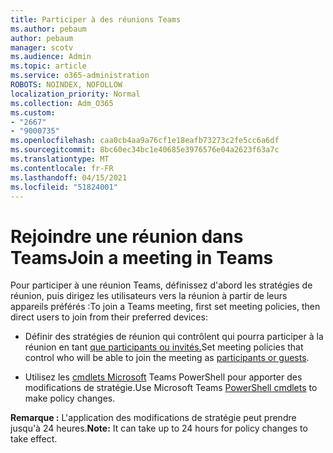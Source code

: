 ```yaml
---
title: Participer à des réunions Teams
ms.author: pebaum
author: pebaum
manager: scotv
ms.audience: Admin
ms.topic: article
ms.service: o365-administration
ROBOTS: NOINDEX, NOFOLLOW
localization_priority: Normal
ms.collection: Adm_O365
ms.custom:
- "2667"
- "9000735"
ms.openlocfilehash: caa0cb4aa9a76cf1e18eafb73273c2fe5cc6a6df
ms.sourcegitcommit: 8bc60ec34bc1e40685e3976576e04a2623f63a7c
ms.translationtype: MT
ms.contentlocale: fr-FR
ms.lasthandoff: 04/15/2021
ms.locfileid: "51824001"
---
```

# <a name="join-a-meeting-in-teams"></a><span data-ttu-id="58dbc-102">Rejoindre une réunion dans Teams</span><span class="sxs-lookup"><span data-stu-id="58dbc-102">Join a meeting in Teams</span></span>

<span data-ttu-id="58dbc-103">Pour participer à une réunion Teams, définissez d'abord les stratégies de réunion, puis dirigez les utilisateurs vers la réunion à partir de leurs appareils préférés :</span><span class="sxs-lookup"><span data-stu-id="58dbc-103">To join a Teams meeting, first set meeting policies, then direct users to join from their preferred devices:</span></span>

- <span data-ttu-id="58dbc-104">Définir des stratégies de réunion qui contrôlent qui pourra participer à la réunion en tant [que participants ou invités.](https://docs.microsoft.com/microsoftteams/meeting-policies-in-teams#meeting-policy-settings---participants--guests)</span><span class="sxs-lookup"><span data-stu-id="58dbc-104">Set meeting policies that control who will be able to join the meeting as [participants or guests](https://docs.microsoft.com/microsoftteams/meeting-policies-in-teams#meeting-policy-settings---participants--guests).</span></span> 

- <span data-ttu-id="58dbc-105">Utilisez les [cmdlets Microsoft](https://docs.microsoft.com/microsoftteams/teams-powershell-overview) Teams PowerShell pour apporter des modifications de stratégie.</span><span class="sxs-lookup"><span data-stu-id="58dbc-105">Use Microsoft Teams [PowerShell cmdlets](https://docs.microsoft.com/microsoftteams/teams-powershell-overview) to make policy changes.</span></span>    

<span data-ttu-id="58dbc-106">**Remarque :** L'application des modifications de stratégie peut prendre jusqu'à 24 heures.</span><span class="sxs-lookup"><span data-stu-id="58dbc-106">**Note:** It can take up to 24 hours for policy changes to take effect.</span></span>